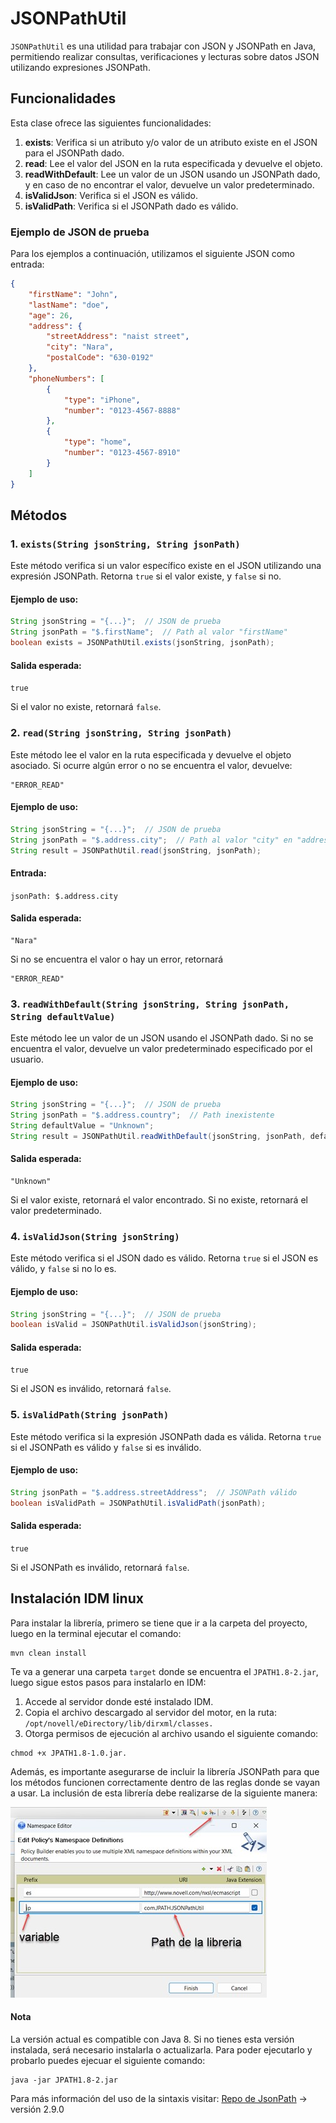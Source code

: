 # JSONPathUtil

`JSONPathUtil` es una utilidad para trabajar con JSON y JSONPath en Java, permitiendo realizar consultas, verificaciones y lecturas sobre datos JSON utilizando expresiones JSONPath.

## Funcionalidades

Esta clase ofrece las siguientes funcionalidades:

1. **exists**: Verifica si un atributo y/o valor de un atributo existe en el JSON para el JSONPath dado.
2. **read**: Lee el valor del JSON en la ruta especificada y devuelve el objeto.
3. **readWithDefault**: Lee un valor de un JSON usando un JSONPath dado, y en caso de no encontrar el valor, devuelve un valor predeterminado.
4. **isValidJson**: Verifica si el JSON es válido.
5. **isValidPath**: Verifica si el JSONPath dado es válido.

### Ejemplo de JSON de prueba

Para los ejemplos a continuación, utilizamos el siguiente JSON como entrada:

```json
{
    "firstName": "John",
    "lastName": "doe",
    "age": 26,
    "address": {
        "streetAddress": "naist street",
        "city": "Nara",
        "postalCode": "630-0192"
    },
    "phoneNumbers": [
        {
            "type": "iPhone",
            "number": "0123-4567-8888"
        },
        {
            "type": "home",
            "number": "0123-4567-8910"
        }
    ]
}
```
## Métodos

### 1. `exists(String jsonString, String jsonPath)`

Este método verifica si un valor específico existe en el JSON utilizando una expresión JSONPath. Retorna `true` si el valor existe, y `false` si no.

#### Ejemplo de uso:

```java
String jsonString = "{...}";  // JSON de prueba
String jsonPath = "$.firstName";  // Path al valor "firstName"
boolean exists = JSONPathUtil.exists(jsonString, jsonPath);
```

#### Salida esperada:
`true`

Si el valor no existe, retornará `false`.

### 2. `read(String jsonString, String jsonPath)`

Este método lee el valor en la ruta especificada y devuelve el objeto asociado. Si ocurre algún error o no se encuentra el valor, devuelve: 

```text
"ERROR_READ"

``` 

#### Ejemplo de uso:

```java
String jsonString = "{...}";  // JSON de prueba
String jsonPath = "$.address.city";  // Path al valor "city" en "address"
String result = JSONPathUtil.read(jsonString, jsonPath);
```

#### Entrada:
`jsonPath: $.address.city`

#### Salida esperada:
```text
"Nara"

```

Si no se encuentra el valor o hay un error, retornará
```text
"ERROR_READ"

```

### 3. `readWithDefault(String jsonString, String jsonPath, String defaultValue)`

Este método lee un valor de un JSON usando el JSONPath dado. Si no se encuentra el valor, devuelve un valor predeterminado especificado por el usuario.

#### Ejemplo de uso:

```java
String jsonString = "{...}";  // JSON de prueba
String jsonPath = "$.address.country";  // Path inexistente
String defaultValue = "Unknown";
String result = JSONPathUtil.readWithDefault(jsonString, jsonPath, defaultValue);
```

#### Salida esperada:
```text
"Unknown"

```

Si el valor existe, retornará el valor encontrado. Si no existe, retornará el valor predeterminado.

### 4. `isValidJson(String jsonString)`

Este método verifica si el JSON dado es válido. Retorna `true` si el JSON es válido, y `false` si no lo es.

#### Ejemplo de uso:

```java
String jsonString = "{...}";  // JSON de prueba
boolean isValid = JSONPathUtil.isValidJson(jsonString);
```

#### Salida esperada:
`true`

Si el JSON es inválido, retornará `false`.

### 5. `isValidPath(String jsonPath)`

Este método verifica si la expresión JSONPath dada es válida. Retorna `true` si el JSONPath es válido y `false` si es inválido.

#### Ejemplo de uso:

```java
String jsonPath = "$.address.streetAddress";  // JSONPath válido
boolean isValidPath = JSONPathUtil.isValidPath(jsonPath);
```

#### Salida esperada:
`true`

Si el JSONPath es inválido, retornará `false`.

## Instalación IDM linux
Para instalar la librería, primero se tiene que ir a la carpeta del proyecto, luego en la terminal ejecutar el comando:
```terminal maven
mvn clean install
```
Te va a generar una carpeta `target` donde se encuentra el `JPATH1.8-2.jar`, luego sigue estos pasos para instalarlo en IDM:

1. Accede al servidor donde esté instalado IDM.
2. Copia el archivo descargado al servidor del motor, en la ruta:
   `/opt/novell/eDirectory/lib/dirxml/classes.`
3. Otorga permisos de ejecución al archivo usando el siguiente comando:
```terminal linux
chmod +x JPATH1.8-1.0.jar.
```

Además, es importante asegurarse de incluir la librería JSONPath para que los métodos funcionen correctamente dentro de las reglas donde se vayan a usar. La inclusión de esta librería debe realizarse de la siguiente manera:

![](https://github.com/MoGoX123/JPATH1.8/blob/master/path%20libreria%20idm.jpg)

#### Nota
La versión actual es compatible con Java 8. Si no tienes esta versión instalada, será necesario instalarla o actualizarla. Para poder ejecutarlo y probarlo puedes ejecuar el siguiente comando:
```terminal java
java -jar JPATH1.8-2.jar
```

Para más información del uso de la sintaxis visitar: 
[Repo de JsonPath](https://github.com/json-path/JsonPath) -> versión 2.9.0 
